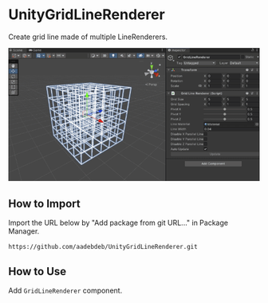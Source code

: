 # UnityGridLineRenderer

Create grid line made of multiple LineRenderers.

![UnityGridLineRenderer.gif](https://raw.githubusercontent.com/aadebdeb/UnityGridLineRenderer/main/Screenshots~/UnityGridLineRenderer.gif)

## How to Import

Import the URL below by "Add package from git URL..." in Package Manager.

```
https://github.com/aadebdeb/UnityGridLineRenderer.git
```

## How to Use

Add `GridLineRenderer` component.